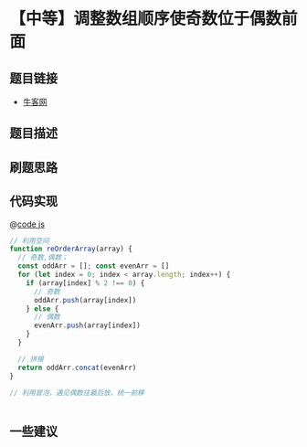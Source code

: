 # 【中等】调整数组顺序使奇数位于偶数前面

## 题目链接

- [牛客网]()

## 题目描述

## 刷题思路

## 代码实现

@[code js](@code/algorithm/sword-point/排列/reOrderArray.js)

```js
// 利用空间
function reOrderArray(array) {
  // 奇数,偶数；
  const oddArr = []; const evenArr = []
  for (let index = 0; index < array.length; index++) {
    if (array[index] % 2 !== 0) {
      // 奇数
      oddArr.push(array[index])
    } else {
      // 偶数
      evenArr.push(array[index])
    }
  }

  // 拼接
  return oddArr.concat(evenArr)
}

// 利用冒泡，遇见偶数往最后放，统一前移



```

## 一些建议
